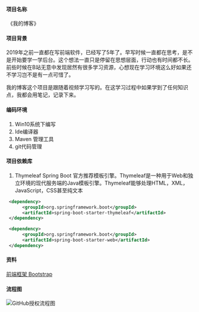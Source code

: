 #### 项目名称

​    《我的博客》

#### 项目背景

​	2019年之前一直都在写前端软件，已经写了5年了。早写时候一直都在思考，是不是开始要学一学后台。这个想法一直只是停留在思想层面，行动也有时间都不长。前些时候在B站无意中发现居然有很多学习资源，心想现在学习环境这么好如果还不学习岂不是有一点可惜了。

​	我的博客这个项目是跟随着视频学习写的。在这学习过程中如果学到了任何知识点，我都会用笔记，记录下来。

#### 编码环境

1. Win10系统下编写
2. Ide编译器
3. Maven 管理工具
4. git代码管理

#### 项目依赖库

1. Thymeleaf Spring Boot 官方推荐模板引擎。Thymeleaf是一种用于Web和独立环境的现代服务端的Java模板引擎。Thymeleaf能够处理HTML，XML，JavaScript，CSS甚至纯文本 

```xml
 <dependency>
      <groupId>org.springframework.boot</groupId>
      <artifactId>spring-boot-starter-thymeleaf</artifactId>
 </dependency>
```

```xml
 <dependency>
      <groupId>org.springframework.boot</groupId>
      <artifactId>spring-boot-starter-web</artifactId>
 </dependency>
```


#### 资料

[前端框架 Bootstrap ](https://v3.bootcss.com)

#### 流程图

![[GitHub授权流程图](https://github.com/TequieroHan/blog/blob/master/GitHub%E6%8E%88%E6%9D%83.PNG)](F:\IdeaProjects\blog\GitHub授权.PNG)

